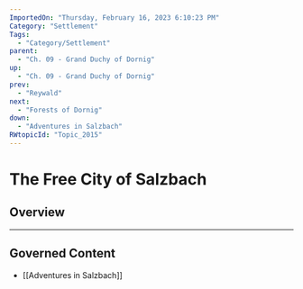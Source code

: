 ```yaml
---
ImportedOn: "Thursday, February 16, 2023 6:10:23 PM"
Category: "Settlement"
Tags:
  - "Category/Settlement"
parent:
  - "Ch. 09 - Grand Duchy of Dornig"
up:
  - "Ch. 09 - Grand Duchy of Dornig"
prev:
  - "Reywald"
next:
  - "Forests of Dornig"
down:
  - "Adventures in Salzbach"
RWtopicId: "Topic_2015"
---
```

# The Free City of Salzbach
## Overview
---
## Governed Content
- [[Adventures in Salzbach]]

